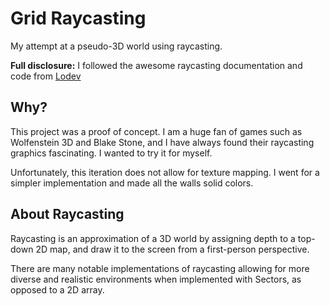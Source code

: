 # Grid Raycasting

My attempt at a pseudo-3D world using raycasting.

__Full disclosure:__ I followed the awesome raycasting documentation and code from [Lodev](https://lodev.org/cgtutor/raycasting.html)

## Why?

This project was a proof of concept. I am a huge fan of games such as Wolfenstein 3D and Blake Stone, and I have always found their raycasting graphics fascinating. I wanted to try it for myself.

Unfortunately, this iteration does not allow for texture mapping. I went for a simpler implementation and made all the walls solid colors.

## About Raycasting

Raycasting is an approximation of a 3D world by assigning depth to a top-down 2D map, and draw it to the screen from a first-person perspective.

There are many notable implementations of raycasting allowing for more diverse and realistic environments when implemented with Sectors, as opposed to a 2D array.
